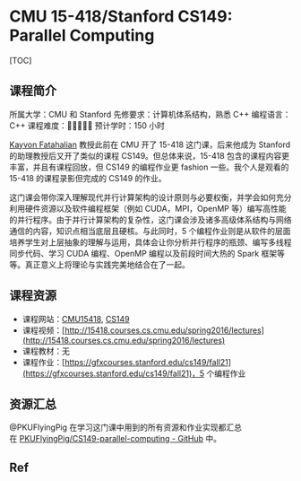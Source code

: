 # CMU 15-418/Stanford CS149: Parallel Computing

[TOC]



## 课程简介
所属大学：CMU 和 Stanford
先修要求：计算机体系结构，熟悉 C++
编程语言：C++
课程难度：🌟🌟🌟🌟🌟
预计学时：150 小时

[Kayvon Fatahalian](http://www.cs.cmu.edu/~kayvonf) 教授此前在 CMU 开了 15-418 这门课，后来他成为 Stanford 的助理教授后又开了类似的课程 CS149。但总体来说，15-418 包含的课程内容更丰富，并且有课程回放，但 CS149 的编程作业更 fashion 一些。我个人是观看的 15-418 的课程录影但完成的 CS149 的作业。

这门课会带你深入理解现代并行计算架构的设计原则与必要权衡，并学会如何充分利用硬件资源以及软件编程框架（例如 CUDA，MPI，OpenMP 等）编写高性能的并行程序。由于并行计算架构的复杂性，这门课会涉及诸多高级体系结构与网络通信的内容，知识点相当底层且硬核。与此同时，5 个编程作业则是从软件的层面培养学生对上层抽象的理解与运用，具体会让你分析并行程序的瓶颈、编写多线程同步代码、学习 CUDA 编程、OpenMP 编程以及前段时间大热的 Spark 框架等等。真正意义上将理论与实践完美地结合在了一起。



## 课程资源
- 课程网站：[CMU15418](http://15418.courses.cs.cmu.edu/spring2016/), [CS149](https://gfxcourses.stanford.edu/cs149/fall21)
- 课程视频：[http://15418.courses.cs.cmu.edu/spring2016/lectures](http://15418.courses.cs.cmu.edu/spring2016/lectures)
- 课程教材：无
- 课程作业：[https://gfxcourses.stanford.edu/cs149/fall21](https://gfxcourses.stanford.edu/cs149/fall21)，5 个编程作业



## 资源汇总
@PKUFlyingPig 在学习这门课中用到的所有资源和作业实现都汇总在 [PKUFlyingPig/CS149-parallel-computing - GitHub](https://github.com/PKUFlyingPig/CS149-parallel-computing) 中。



## Ref

